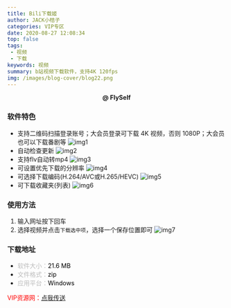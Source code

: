 ```yaml
---
title: Bili下载姬
author: JACK小桔子
categories: VIP专区
date: 2020-08-27 12:08:34
top: false
tags: 
 - 视频
 - 下载
keywords: 视频
summary: b站视频下载软件，支持4K 120fps
img: /images/blog-cover/blog22.png
---
```

**<center>@ FlySelf</center>**

### 软件特色
* 支持二维码扫描登录账号；大会员登录可下载 4K 视频，否则 1080P；大会员也可以下载番剧等
![img1](/images/blog/blog22/img1.png "© JACK小桔子")
* 自动检查更新
![img2](/images/blog/blog22/img2.png "© JACK小桔子")
* 支持flv自动转mp4
![img3](/images/blog/blog22/img3.png "© JACK小桔子")
* 可设置优先下载的分辨率
![img4](/images/blog/blog22/img4.png "© JACK小桔子")
* 可选择下载编码(H.264/AVC或H.265/HEVC)
![img5](/images/blog/blog22/img5.png "© JACK小桔子")
* 可下载收藏夹(列表)
![img6](/images/blog/blog22/img6.png "© JACK小桔子")

### 使用方法
1. 输入网址按下回车
2. 选择视频并点击`下载选中项`，选择一个保存位置即可
![img7](/images/blog/blog22/img7.gif "© JACK小桔子")

### 下载地址
* <font color = #bcbcbc>软件大小：</font><font color = #000000>21.6 MB</font>
* <font color = #bcbcbc>文件格式：</font><font color = #000000>zip</font>
* <font color = #bcbcbc>应用平台：</font><font color = #000000>Windows</font>

<font color = #ff0000>VIP资源网：</font>[点我传送](https://vipxjz.vercel.app/2020/08/27/downkyi/)